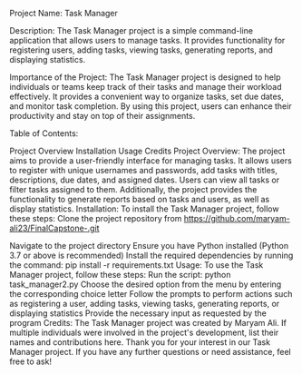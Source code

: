 Project Name: Task Manager

Description:
The Task Manager project is a simple command-line application that allows users to manage tasks. It provides functionality for registering users, adding tasks, viewing tasks, generating reports, and displaying statistics.

Importance of the Project:
The Task Manager project is designed to help individuals or teams keep track of their tasks and manage their workload effectively. It provides a convenient way to organize tasks, set due dates, and monitor task completion. By using this project, users can enhance their productivity and stay on top of their assignments.

Table of Contents:

Project Overview
Installation
Usage
Credits
Project Overview:
The project aims to provide a user-friendly interface for managing tasks. It allows users to register with unique usernames and passwords, add tasks with titles, descriptions, due dates, and assigned dates. Users can view all tasks or filter tasks assigned to them. Additionally, the project provides the functionality to generate reports based on tasks and users, as well as display statistics.
Installation:
To install the Task Manager project, follow these steps:
Clone the project repository from https://github.com/maryam-ali23/FinalCapstone-.git

Navigate to the project directory
Ensure you have Python installed (Python 3.7 or above is recommended)
Install the required dependencies by running the command: pip install -r requirements.txt
Usage:
To use the Task Manager project, follow these steps:
Run the script: python task_manager2.py
Choose the desired option from the menu by entering the corresponding choice letter
Follow the prompts to perform actions such as registering a user, adding tasks, viewing tasks, generating reports, or displaying statistics
Provide the necessary input as requested by the program
Credits:
The Task Manager project was created by Maryam Ali. If multiple individuals were involved in the project's development, list their names and contributions here.
Thank you for your interest in our Task Manager project. If you have any further questions or need assistance, feel free to ask!
